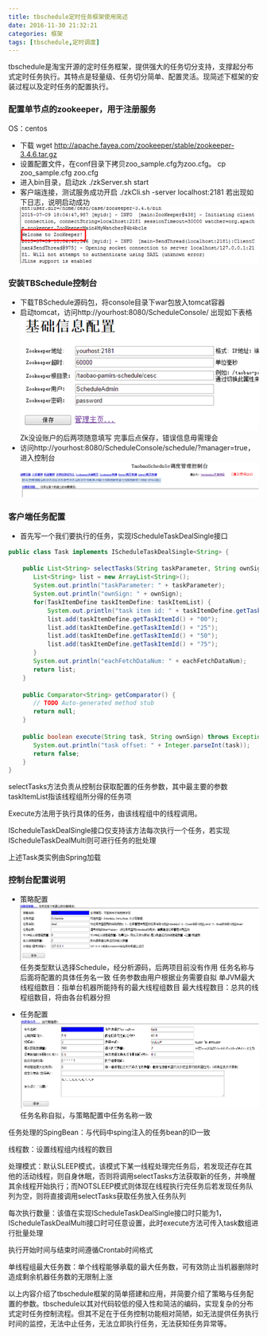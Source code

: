 ```yaml
---
title: tbschedule定时任务框架使用简述 
date: 2016-11-30 21:32:21
categories: 框架
tags: [tbschedule,定时调度]
---
```


tbschedule是淘宝开源的定时任务框架，提供强大的任务切分支持，支撑起分布式定时任务执行。其特点是轻量级、任务切分简单、配置灵活。现简述下框架的安装过程以及定时任务的配置执行。

### 配置单节点的zookeeper，用于注册服务
OS：centos
- 下载
wget http://apache.fayea.com/zookeeper/stable/zookeeper-3.4.6.tar.gz
- 设置配置文件，在conf目录下拷贝zoo_sample.cfg为zoo.cfg。
cp zoo_sample.cfg zoo.cfg
- 进入bin目录，启动zk
./zkServer.sh start
- 客户端连接，测试服务成功开启
./zkCli.sh -server localhost:2181
若出现如下日志，说明启动成功
![](/images/image001.png)

### 安装TBSchedule控制台
- 下载TBSchedule源码包，将console目录下war包放入tomcat容器
- 启动tomcat，访问http://yourhost:8080/ScheduleConsole/
出现如下表格
![](/images/image002.png)
Zk没设账户的后两项随意填写
完事后点保存，错误信息毋需理会
- 访问http://yourhost:8080/ScheduleConsole/schedule/?manager=true，进入控制台
![](/images/image003.png)

### 客户端任务配置
- 首先写一个我们要执行的任务，实现IScheduleTaskDealSingle接口
```java
public class Task implements IScheduleTaskDealSingle<String> {
 
    public List<String> selectTasks(String taskParameter, String ownSign, int taskItemNum, List<TaskItemDefine> taskItemList, int eachFetchDataNum, int pageNum) throws Exception {
       List<String> list = new ArrayList<String>();
       System.out.println("taskParameter: " + taskParameter);
       System.out.println("ownSign: " + ownSign);
       for(TaskItemDefine taskItemDefine: taskItemList) {
           System.out.println("task item id: " + taskItemDefine.getTaskItemId());
           list.add(taskItemDefine.getTaskItemId() + "00");
           list.add(taskItemDefine.getTaskItemId() + "25");
           list.add(taskItemDefine.getTaskItemId() + "50");
           list.add(taskItemDefine.getTaskItemId() + "75");
       }
       System.out.println("eachFetchDataNum: " + eachFetchDataNum);
       return list;
    }
 
    public Comparator<String> getComparator() {
       // TODO Auto-generated method stub
       return null;
    }
 
    public boolean execute(String task, String ownSign) throws Exception {
       System.out.println("task offset: " + Integer.parseInt(task));
       return false;
    }
}
```
selectTasks方法负责从控制台获取配置的任务参数，其中最主要的参数taskItemList指该线程组所分得的任务项

Execute方法用于执行具体的任务，由该线程组中的线程调用。

IScheduleTaskDealSingle接口仅支持该方法每次执行一个任务，若实现IScheduleTaskDealMulti则可进行任务的批处理

上述Task类实例由Spring加载

### 控制台配置说明
- 策略配置
![](/images/image005.png)
任务类型默认选择Schedule，经分析源码，后两项目前没有作用
任务名称与后面将配置的具体任务名一致
任务参数由用户根据业务需要自拟
单JVM最大线程组数目：指单台机器所能持有的最大线程组数目
最大线程数目：总共的线程组数目，将由各台机器分担

- 任务配置
![](/images/image007.png)
任务名称自拟，与策略配置中任务名称一致

任务处理的SpingBean：与代码中sping注入的任务bean的ID一致

线程数：设置线程组内线程的数目

处理模式：默认SLEEP模式，该模式下某一线程处理完任务后，若发现还存在其他的活动线程，则自身休眠，否则将调用selectTasks方法获取新的任务，并唤醒其余线程开始执行；而NOTSLEEP模式则体现在线程执行完任务后若发现任务队列为空，则将直接调用selectTasks获取任务放入任务队列

每次执行数量：该值在实现IScheduleTaskDealSingle接口时只能为1，IScheduleTaskDealMulti接口时可任意设置，此时execute方法可传入task数组进行批量处理

执行开始时间与结束时间遵循Crontab时间格式

单线程组最大任务数：单个线程能够承载的最大任务数，可有效防止当机器删除时造成剩余机器任务数的无限制上涨


以上内容介绍了tbschedule框架的简单搭建和应用，并简要介绍了策略与任务配置的参数。tbschedule以其对代码较低的侵入性和简洁的编码，实现复杂的分布式定时任务控制流程。但其不足在于任务控制功能相对简陋，如无法提供任务执行时间的监控，无法中止任务，无法立即执行任务，无法获知任务异常等。